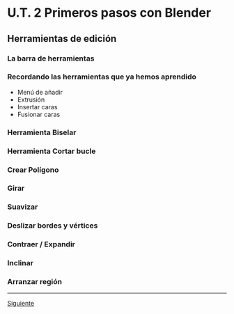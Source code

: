 ﻿# U.T. 2 Primeros pasos con Blender

## Herramientas de edición
### La barra de herramientas
### Recordando las herramientas que ya hemos aprendido
- Menú de añadir
- Extrusión
- Insertar caras
- Fusionar caras
### Herramienta Biselar
### Herramienta Cortar bucle
### Crear Polígono
### Girar
### Suavizar
### Deslizar bordes y vértices
### Contraer / Expandir
### Inclinar
### Arranzar región
---
[Siguiente](ut_2_04.md)
